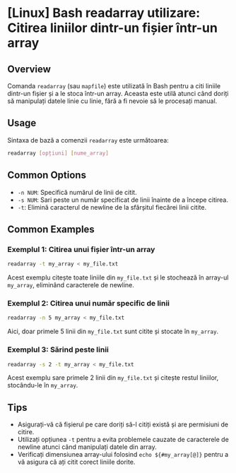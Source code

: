 # [Linux] Bash readarray utilizare: Citirea liniilor dintr-un fișier într-un array

## Overview
Comanda `readarray` (sau `mapfile`) este utilizată în Bash pentru a citi liniile dintr-un fișier și a le stoca într-un array. Aceasta este utilă atunci când doriți să manipulați datele linie cu linie, fără a fi nevoie să le procesați manual.

## Usage
Sintaxa de bază a comenzii `readarray` este următoarea:

```bash
readarray [opțiuni] [nume_array]
```

## Common Options
- `-n NUM`: Specifică numărul de linii de citit.
- `-s NUM`: Sari peste un număr specificat de linii înainte de a începe citirea.
- `-t`: Elimină caracterul de newline de la sfârșitul fiecărei linii citite.

## Common Examples
### Exemplul 1: Citirea unui fișier într-un array
```bash
readarray -t my_array < my_file.txt
```
Acest exemplu citește toate liniile din `my_file.txt` și le stochează în array-ul `my_array`, eliminând caracterele de newline.

### Exemplul 2: Citirea unui număr specific de linii
```bash
readarray -n 5 my_array < my_file.txt
```
Aici, doar primele 5 linii din `my_file.txt` sunt citite și stocate în `my_array`.

### Exemplul 3: Sărind peste linii
```bash
readarray -s 2 -t my_array < my_file.txt
```
Acest exemplu sare primele 2 linii din `my_file.txt` și citește restul liniilor, stocându-le în `my_array`.

## Tips
- Asigurați-vă că fișierul pe care doriți să-l citiți există și are permisiuni de citire.
- Utilizați opțiunea `-t` pentru a evita problemele cauzate de caracterele de newline atunci când manipulați datele din array.
- Verificați dimensiunea array-ului folosind `echo ${#my_array[@]}` pentru a vă asigura că ați citit corect liniile dorite.
